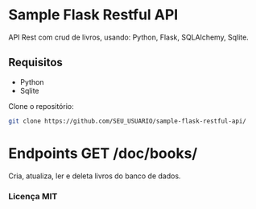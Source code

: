 # Sample Flask Restful API

API Rest com crud de livros, usando: Python, Flask, SQLAlchemy, Sqlite.

## Requisitos

- Python
- Sqlite


Clone o repositório:

```sh
git clone https://github.com/SEU_USUARIO/sample-flask-restful-api/
```

# Endpoints GET /doc/books/

Cria, atualiza, ler e deleta livros do banco de dados.


### Licença MIT
